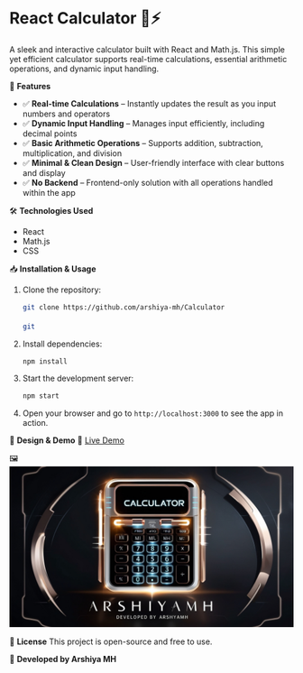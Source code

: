 # React Calculator 🧮⚡

A sleek and interactive calculator built with React and Math.js. This simple yet efficient calculator supports real-time calculations, essential arithmetic operations, and dynamic input handling.

📌 **Features**
- ✅ **Real-time Calculations** – Instantly updates the result as you input numbers and operators
- ✅ **Dynamic Input Handling** – Manages input efficiently, including decimal points
- ✅ **Basic Arithmetic Operations** – Supports addition, subtraction, multiplication, and division
- ✅ **Minimal & Clean Design** – User-friendly interface with clear buttons and display
- ✅ **No Backend** – Frontend-only solution with all operations handled within the app

🛠️ **Technologies Used**
- React
- Math.js
- CSS

📥 **Installation & Usage**
1. Clone the repository:
    ```bash
    git clone https://github.com/arshiya-mh/Calculator 
    
    git
    ```
2. Install dependencies:
    ```bash
    npm install
    ```
3. Start the development server:
    ```bash
    npm start
    ```
4. Open your browser and go to `http://localhost:3000` to see the app in action.

🎨 **Design & Demo**
🔗 [Live Demo](https://arshiya-mh.github.io/Calculator/)

🖼️  
![](readmelogo.jpg)

📜 **License**
This project is open-source and free to use.

🚀 **Developed by Arshiya MH**
